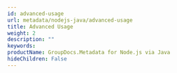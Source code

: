 ```yaml
---
id: advanced-usage
url: metadata/nodejs-java/advanced-usage
title: Advanced Usage
weight: 2
description: ""
keywords: 
productName: GroupDocs.Metadata for Node.js via Java
hideChildren: False
---
```

